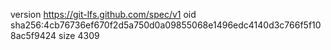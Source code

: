 version https://git-lfs.github.com/spec/v1
oid sha256:4cb76736ef670f2d5a750d0a09855068e1496edc4140d3c766f5f108ac5f9424
size 4309
